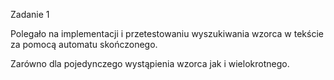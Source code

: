 Zadanie 1

Polegało na implementacji i przetestowaniu wyszukiwania wzorca w tekście za pomocą automatu skończonego.

Zarówno dla pojedynczego wystąpienia wzorca jak i wielokrotnego.
